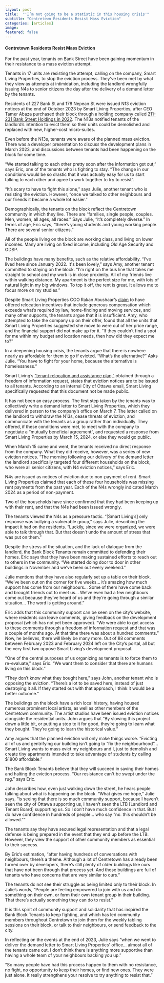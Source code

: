 ```yaml
---
layout: post
title:  "'I’m not going to be a statistic in this housing crisis'"
subtitle: "Centretown Residents Resist Mass Eviction"
categories: [articles]
image: 
featured: false
---
```

#### Centretown Residents Resist Mass Eviction

For the past year, tenants on Bank Street have been gaining momentum in their resistance to a mass eviction attempt. 

Tenants in 17 units are resisting the attempt, calling on the company, Smart Living Properties, to stop the eviction process. They’ve been met by what they view as attempts at intimidation, including the landlord wrongfully issuing N4s to senior citizens the day after the delivery of a demand letter by the tenants. 

Residents of 227 Bank St and 178 Nepean St were issued N13 eviction notices at the end of October 2023 by Smart Living Properties, after CEO Tamer Abaza purchased their block through a holding company called [211-231 Bank Street Holdings in 2022](https://ised-isde.canada.ca/cc/lgcy/fdrlCrpDtls.html?p=0&corpId=13891348&V_TOKEN=null&crpNm=211-231%20bank%20street%20holdings&crpNmbr=&bsNmbr=&cProv=&cStatus=&cAct=). The N13s notified tenants of the landlord’s intention to evict them so their units could be demolished and replaced with new, higher-cost micro-suites. 

Even before the N13s, tenants were aware of the planned mass eviction. There was a developer presentation to discuss the development plans in March 2023, and discussions between tenants had been happening on the block for some time. 

“We started talking to each other pretty soon after the information got out,” says Eric, one of the tenants who is fighting to stay. “The change in our conditions would be so drastic that it was actually easy for us to start talking to each other and agree to work together to try to resist”. 

“It’s scary to have to fight this alone,” says Julie, another tenant who is resisting the eviction. However, “once we talked to other neighbours and our friends it became a whole lot easier.”

Demographically, the tenants on the block reflect the Centretown community in which they live. There are “families, single people, couples. Men, women, all ages, all races.” Says Julie, “It’s completely diverse.” In terms of age, Eric says, “there’s young students and young working people. There are several senior citizens.”

All of the people living on the block are working class, and living on lower incomes. Many are living on fixed income, including Old Age Security and ODSP. 

The buildings have many benefits, such as the relative affordability. “I've lived here since January 2022. It's been lovely,” says Amy, another tenant committed to staying on the block. “I'm right on the bus line that takes me straight to school and my work is in close proximity. All of my friends live within walking distance. My apartment is the perfect size for me, with lots of natural light in my big windows. To top it off, the rent is great. It allows me to focus more on my studies.”

Despite Smart Living Properties COO Rakan Abushaar’s [claim](https://ottawacitizen.com/opinion/todays-letters-a-community-space-in-this-ottawa-neighbourhood-is-our-goal) to have offered relocation incentives that include generous compensation which exceeds what’s required by law, home-finding and moving services, and many other supports, the tenants argue that it is insufficient. Amy, who attempted to take the company up on their offer, found that all the units that Smart Living Properties suggested she move to were out of her price range, and the financial support did not make up for it. “If they couldn’t find a spot for me within my budget and location needs, then how did they expect me to?”

In a deepening housing crisis, the tenants argue that there is nowhere nearly as affordable for them to go if evicted. “What’s the alternative?” Asks Julie. “You have to fight for your home, because the alternative is homelessness.”

Smart Living’s [“tenant relocation and assistance plan,”](https://bankblocktenants.ca/slp/) obtained through a freedom of information request, states that eviction notices are to be issued to all tenants. According to an internal City of Ottawa email, Smart Living specifically requested that this document not be made public.  

It has not been an easy process. The first step taken by the tenants was to collectively write a demand letter to Smart Living Properties, which they delivered in person to the company’s office on March 7. The letter called on the landlord to withdraw the N13s, cease threats of eviction, and communicate with the tenants as a group rather than individually. They offered, if these conditions were met, to meet with the company to negotiate a “mutually beneficial agreement”, and requested a response from Smart Living Properties by March 15, 2024, or else they would go public. 

When March 15 came and went, the tenants received no direct response from the company. What they did receive, however, was a series of new eviction notices. “The morning following our delivery of the demand letter the landlord specifically targeted four different households on the block, who were all senior citizens, with N4 eviction notices,” says Eric.

N4s are issued as notices of eviction due to non-payment of rent. Smart Living Properties claimed that each of these four households was missing rent payments from the past year. Each of the N4s wrongly indicated March 2024 as a period of non-payment. 

Two of the households  have since confirmed that they had been keeping up with their rent, and that the N4s had been issued wrongly.

The tenants viewed the N4s as a pressure tactic. “[Smart Living’s] only response was bullying a vulnerable group,” says Julie, describing the impact it had on the residents. “Luckily, since we were organized, we were able to talk through that. But that doesn’t undo the amount of stress that was put on them.”

Despite the stress of the situation, and the lack of dialogue from the landlord, the Bank Block Tenants remain committed to defending their homes. Eric says that they have been making sustained efforts to reach out to others in the community. “We started doing door to door in other buildings in November and we’ve been out every weekend.”

Julie mentions that they have also regularly set up a table on their block. “We’ve been out on the corner for five weeks… it’s amazing how much support has come from our neighbours… Some of them have come back and brought friends out to meet us… We’ve even had a few neighbours come out because they’ve heard of us and they’re going through a similar situation… The word is getting around.”

Eric adds that this community support can be seen on the city’s website, where residents can leave comments, giving feedback on the development proposal (which has not yet been approved). “We were able to get access to these comments through a freedom of information request and that was a couple of months ago. At that time there was about a hundred comments.” Now, he believes, there will likely be many more. Out of 88 comments between February 2023 and February 2024 left on the City’s portal, all but the very first two oppose Smart Living’s development proposal. 

“One of the central purposes of us organizing as tenants is to force them to re-evaluate,” says Eric. “We want them to consider that there are humans living on this block.” 

“They don’t know what they bought here,” says John, another tenant who is opposing the eviction. “There’s a lot to be saved here, instead of just destroying it all. If they started out with that approach, I think it would be a better outcome.” 

The buildings on the block have a rich local history, having housed numerous prominent local artists, as well as other members of the Centretown community. The artist studios have been issued eviction notices alongside the residential units. John argues that “By slowing this project down a little bit, or putting a stop to it for good, they’re going to learn what they bought. They’re going to learn the historical value.”

Amy argues that the planned eviction will only make things worse. “Evicting all of us and gentrifying our building isn't going to “fix the neighbourhood”... Smart Living wants to mass evict my neighbours and I, just to demolish and create tiny apartments intended to take advantage of students by calling $1800 affordable.”

The Bank Block Tenants believe that they will succeed in saving their homes and halting the eviction process. “Our resistance can't be swept under the rug.” says Eric. 

John describes how, even just walking down the street, he hears people talking about what is happening on the block. “What gives me hope,” Julie says, “is seeing that there is so much community support, because I haven’t seen the city of Ottawa supporting us, I haven’t seen the LTB [Landlord and Tenant Board]  supporting us. So I don’t have much confidence in that. But I do have confidence in hundreds of people… who say “no. this shouldn’t be allowed.”” 

The tenants say they have secured legal representation and that a legal defense is being prepared in the event that they end up before the LTB. However, they view the support of other community members as essential to their success. 

By Eric’s estimation, “after having hundreds of conversations with neighbours, there’s a theme. Although a lot of Centretown has already been turned over by developers, there’s still plenty of older buildings like ours that have not been through that process yet. And those buildings are full of tenants who have concerns that are very similar to ours.”

The tenants do not see their struggle as being limited only to their block. In Julie’s words, “People are feeling empowered to join with us and do something on their own, or form their own tenant group in their building. That there’s actually something they can do to resist.”

It is this spirit of community support and solidarity that has inspired the Bank Block Tenants to keep fighting, and which has led community members throughout Centretown to join them for the weekly tabling sessions on their block, or talk to their neighbours, or send feedback to the city. 

In reflecting on the events at the end of 2023, Julie says “when we went to deliver the demand letter to Smart Living Properties' office… almost all of the tenants came out. I don’t think there is anything more supportive than having a whole team of your neighbours backing you up.” 

“So many people have had this process happen to them with no resistance, no fight, no opportunity to keep their homes, or find new ones. They were just alone. It really strengthens your resolve to try anything to resist that.”

